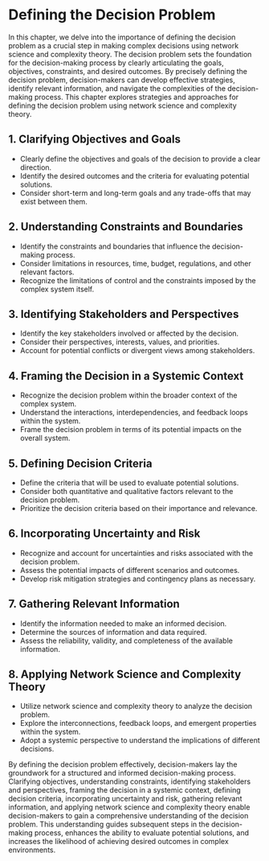 Defining the Decision Problem
======================================

In this chapter, we delve into the importance of defining the decision problem as a crucial step in making complex decisions using network science and complexity theory. The decision problem sets the foundation for the decision-making process by clearly articulating the goals, objectives, constraints, and desired outcomes. By precisely defining the decision problem, decision-makers can develop effective strategies, identify relevant information, and navigate the complexities of the decision-making process. This chapter explores strategies and approaches for defining the decision problem using network science and complexity theory.

**1. Clarifying Objectives and Goals**
--------------------------------------

* Clearly define the objectives and goals of the decision to provide a clear direction.
* Identify the desired outcomes and the criteria for evaluating potential solutions.
* Consider short-term and long-term goals and any trade-offs that may exist between them.

**2. Understanding Constraints and Boundaries**
-----------------------------------------------

* Identify the constraints and boundaries that influence the decision-making process.
* Consider limitations in resources, time, budget, regulations, and other relevant factors.
* Recognize the limitations of control and the constraints imposed by the complex system itself.

**3. Identifying Stakeholders and Perspectives**
------------------------------------------------

* Identify the key stakeholders involved or affected by the decision.
* Consider their perspectives, interests, values, and priorities.
* Account for potential conflicts or divergent views among stakeholders.

**4. Framing the Decision in a Systemic Context**
-------------------------------------------------

* Recognize the decision problem within the broader context of the complex system.
* Understand the interactions, interdependencies, and feedback loops within the system.
* Frame the decision problem in terms of its potential impacts on the overall system.

**5. Defining Decision Criteria**
---------------------------------

* Define the criteria that will be used to evaluate potential solutions.
* Consider both quantitative and qualitative factors relevant to the decision problem.
* Prioritize the decision criteria based on their importance and relevance.

**6. Incorporating Uncertainty and Risk**
-----------------------------------------

* Recognize and account for uncertainties and risks associated with the decision problem.
* Assess the potential impacts of different scenarios and outcomes.
* Develop risk mitigation strategies and contingency plans as necessary.

**7. Gathering Relevant Information**
-------------------------------------

* Identify the information needed to make an informed decision.
* Determine the sources of information and data required.
* Assess the reliability, validity, and completeness of the available information.

**8. Applying Network Science and Complexity Theory**
-----------------------------------------------------

* Utilize network science and complexity theory to analyze the decision problem.
* Explore the interconnections, feedback loops, and emergent properties within the system.
* Adopt a systemic perspective to understand the implications of different decisions.

By defining the decision problem effectively, decision-makers lay the groundwork for a structured and informed decision-making process. Clarifying objectives, understanding constraints, identifying stakeholders and perspectives, framing the decision in a systemic context, defining decision criteria, incorporating uncertainty and risk, gathering relevant information, and applying network science and complexity theory enable decision-makers to gain a comprehensive understanding of the decision problem. This understanding guides subsequent steps in the decision-making process, enhances the ability to evaluate potential solutions, and increases the likelihood of achieving desired outcomes in complex environments.
